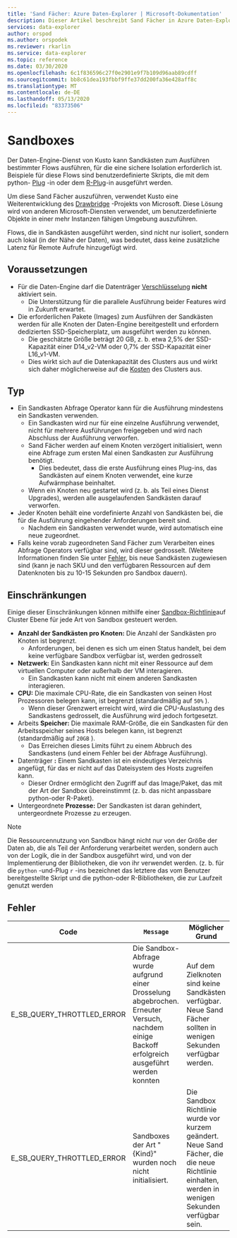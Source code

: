 ```yaml
---
title: 'Sand Fächer: Azure Daten-Explorer | Microsoft-Dokumentation'
description: Dieser Artikel beschreibt Sand Fächer in Azure Daten-Explorer.
services: data-explorer
author: orspod
ms.author: orspodek
ms.reviewer: rkarlin
ms.service: data-explorer
ms.topic: reference
ms.date: 03/30/2020
ms.openlocfilehash: 6c1f836596c27f0e2901e9f7b109d96aab89cdff
ms.sourcegitcommit: bb8c61dea193fbbf9ffe37dd200fa36e428aff8c
ms.translationtype: MT
ms.contentlocale: de-DE
ms.lasthandoff: 05/13/2020
ms.locfileid: "83373506"
---
```

# <a name="sandboxes"></a>Sandboxes

Der Daten-Engine-Dienst von Kusto kann Sandkästen zum Ausführen bestimmter Flows ausführen, für die eine sichere Isolation erforderlich ist.
Beispiele für diese Flows sind benutzerdefinierte Skripts, die mit dem python- [Plug](../query/pythonplugin.md) -in oder dem [R-Plug](../query/rplugin.md)-in ausgeführt werden.

Um diese Sand Fächer auszuführen, verwendet Kusto eine Weiterentwicklung des [Drawbridge](https://www.microsoft.com/research/project/drawbridge/) -Projekts von Microsoft. Diese Lösung wird von anderen Microsoft-Diensten verwendet, um benutzerdefinierte Objekte in einer mehr Instanzen fähigen Umgebung auszuführen.

Flows, die in Sandkästen ausgeführt werden, sind nicht nur isoliert, sondern auch lokal (in der Nähe der Daten), was bedeutet, dass keine zusätzliche Latenz für Remote Aufrufe hinzugefügt wird.

## <a name="prerequisites"></a>Voraussetzungen

* Für die Daten-Engine darf die Datenträger [Verschlüsselung](../../security.md#data-encryption) **nicht** aktiviert sein.
  * Die Unterstützung für die parallele Ausführung beider Features wird in Zukunft erwartet.
* Die erforderlichen Pakete (Images) zum Ausführen der Sandkästen werden für alle Knoten der Daten-Engine bereitgestellt und erfordern dedizierten SSD-Speicherplatz, um ausgeführt werden zu können.
  * Die geschätzte Größe beträgt 20 GB, z. b. etwa 2,5% der SSD-Kapazität einer D14_v2-VM oder 0,7% der SSD-Kapazität einer L16_v1-VM.
  * Dies wirkt sich auf die Datenkapazität des Clusters aus und wirkt sich daher möglicherweise auf die [Kosten](https://azure.microsoft.com/pricing/details/data-explorer) des Clusters aus.

## <a name="runtime"></a>Typ

* Ein Sandkasten Abfrage Operator kann für die Ausführung mindestens ein Sandkasten verwenden.
  * Ein Sandkasten wird nur für eine einzelne Ausführung verwendet, nicht für mehrere Ausführungen freigegeben und wird nach Abschluss der Ausführung verworfen.
  * Sand Fächer werden auf einem Knoten verzögert initialisiert, wenn eine Abfrage zum ersten Mal einen Sandkasten zur Ausführung benötigt.
    * Dies bedeutet, dass die erste Ausführung eines Plug-ins, das Sandkästen auf einem Knoten verwendet, eine kurze Aufwärmphase beinhaltet.
  * Wenn ein Knoten neu gestartet wird (z. b. als Teil eines Dienst Upgrades), werden alle ausgelaufenden Sandkästen darauf verworfen.
* Jeder Knoten behält eine vordefinierte Anzahl von Sandkästen bei, die für die Ausführung eingehender Anforderungen bereit sind.
  * Nachdem ein Sandkasten verwendet wurde, wird automatisch eine neue zugeordnet.
* Falls keine vorab zugeordneten Sand Fächer zum Verarbeiten eines Abfrage Operators verfügbar sind, wird dieser gedrosselt.
  (Weitere Informationen finden Sie unter [Fehler](#errors), bis neue Sandkästen zugewiesen sind (kann je nach SKU und den verfügbaren Ressourcen auf dem Datenknoten bis zu 10-15 Sekunden pro Sandbox dauern).

## <a name="limitations"></a>Einschränkungen

Einige dieser Einschränkungen können mithilfe einer [Sandbox-Richtlinie](../management/sandboxpolicy.md)auf Cluster Ebene für jede Art von Sandbox gesteuert werden.

* **Anzahl der Sandkästen pro Knoten:** Die Anzahl der Sandkästen pro Knoten ist begrenzt.
  * Anforderungen, bei denen es sich um einen Status handelt, bei dem keine verfügbare Sandbox verfügbar ist, werden gedrosselt
* **Netzwerk:** Ein Sandkasten kann nicht mit einer Ressource auf dem virtuellen Computer oder außerhalb der VM interagieren.
  * Ein Sandkasten kann nicht mit einem anderen Sandkasten interagieren.
* **CPU:** Die maximale CPU-Rate, die ein Sandkasten von seinen Host Prozessoren belegen kann, ist begrenzt (standardmäßig auf `50%` ).
  * Wenn dieser Grenzwert erreicht wird, wird die CPU-Auslastung des Sandkastens gedrosselt, die Ausführung wird jedoch fortgesetzt.
* Arbeits **Speicher:** Die maximale RAM-Größe, die ein Sandkasten für den Arbeitsspeicher seines Hosts belegen kann, ist begrenzt (standardmäßig auf `20GB` ).
  * Das Erreichen dieses Limits führt zu einem Abbruch des Sandkastens (und einem Fehler bei der Abfrage Ausführung).
* Datenträger **:** Einem Sandkasten ist ein eindeutiges Verzeichnis angefügt, für das er nicht auf das Dateisystem des Hosts zugreifen kann.
  * Dieser Ordner ermöglicht den Zugriff auf das Image/Paket, das mit der Art der Sandbox übereinstimmt (z. b. das nicht anpassbare python-oder R-Paket).
* Untergeordnete **Prozesse:** Der Sandkasten ist daran gehindert, untergeordnete Prozesse zu erzeugen.

> [!NOTE]
> Die Ressourcennutzung von Sandbox hängt nicht nur von der Größe der Daten ab, die als Teil der Anforderung verarbeitet werden, sondern auch von der Logik, die in der Sandbox ausgeführt wird, und von der Implementierung der Bibliotheken, die von ihr verwendet werden.
> (z. b. für die `python` -und-Plug `r` -ins bezeichnet das letztere das vom Benutzer bereitgestellte Skript und die python-oder R-Bibliotheken, die zur Laufzeit genutzt werden

## <a name="errors"></a>Fehler

|Code                      |`Message`                                                                                        |Möglicher Grund                                                                                                    |
|--------------------------|-----------------------------------------------------------------------------------------------|--------------------------------------------------------------------------------------------------------------------|
|E_SB_QUERY_THROTTLED_ERROR|Die Sandbox-Abfrage wurde aufgrund einer Drosselung abgebrochen. Erneuter Versuch, nachdem einige Backoff erfolgreich ausgeführt werden konnten   |Auf dem Zielknoten sind keine Sandkästen verfügbar. Neue Sand Fächer sollten in wenigen Sekunden verfügbar werden.         |
|E_SB_QUERY_THROTTLED_ERROR|Sandboxes der Art "{Kind}" wurden noch nicht initialisiert.                                       |Die Sandbox Richtlinie wurde vor kurzem geändert. Neue Sand Fächer, die die neue Richtlinie einhalten, werden in wenigen Sekunden verfügbar sein.|
